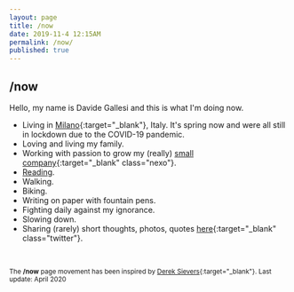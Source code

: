 ```yaml
---
layout: page
title: /now
date: 2019-11-4 12:15AM
permalink: /now/
published: true
---
```


## /now

Hello, my name is Davide Gallesi and this is what I'm doing now.
<br>
- Living in [Milano](https://en.wikipedia.org/wiki/Milan){:target="_blank"}, Italy. It's spring now and were all still in lockdown due to the COVID-19 pandemic.
- Loving and living my family.
- Working with passion to grow my (really) [small company](http://www.nexo.me){:target="_blank" class="nexo"}.
- [Reading](/tsundoku).
- Walking.
- Biking.
- Writing on paper with fountain pens.
- Fighting daily against my ignorance.
- Slowing down.
- Sharing (rarely) short thoughts, photos, quotes [here](https://www.twitter.com/davidegallesi){:target="_blank" class="twitter"}.

<br>

<small>The **/now** page movement has been inspired by [Derek Sievers](https://sivers.org/nowff){:target="_blank"}.
Last update: April 2020</small>

